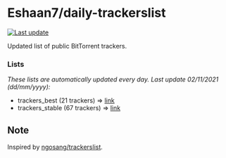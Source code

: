 
# Eshaan7/daily-trackerslist 

[![Last update](https://img.shields.io/badge/Last%20update-02/11/2021-blue.svg)](#)

Updated list of public BitTorrent trackers.

### Lists
*These lists are automatically updated every day. Last update 02/11/2021 (_dd/mm/yyyy_):*

* trackers_best (21 trackers) => [link](https://raw.githubusercontent.com/eshaan7/daily-trackerslist/master/trackers_best.txt)
* trackers_stable (67 trackers) => [link](https://raw.githubusercontent.com/eshaan7/daily-trackerslist/master/trackers_stable.txt)

## Note

Inspired by [ngosang/trackerslist](https://github.com/ngosang/trackerslist).
